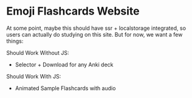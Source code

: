 # Emoji Flashcards Website

At some point, maybe this should have ssr + localstorage integrated, so users can actually do studying on this site. But for now, we want a few things:

Should Work Without JS:

- Selector + Download for any Anki deck

Should Work With JS:

- Animated Sample Flashcards with audio
